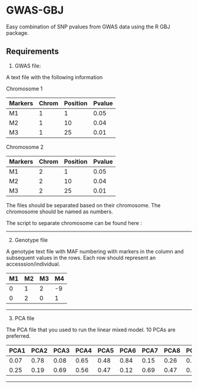 # GWAS-GBJ
Easy combination of SNP pvalues from GWAS data using the R GBJ package.


## Requirements
1. GWAS file:

A text file with the following information

Chromosome 1

|Markers|Chrom|Position|Pvalue|
|----|----|----|----|
|M1|1|1|0.05|
|M2|1|10|0.04|
|M3|1|25|0.01|

Chromosome 2

|Markers|Chrom|Position|Pvalue|
|----|----|----|----|
|M1|2|1|0.05|
|M2|2|10|0.04|
|M3|2|25|0.01|

The files should be separated based on their chromosome. The chromosome should be named as numbers. 

The script to separate chromosome can be found here : 
***
2. Genotype file

A genotype text file with MAF numbering with markers in the column and subsequent values in the rows. Each row should represent an accesssion/individual.

|M1|M2|M3|M4|
|----|---|---|---|
|0|1|2|-9|
|0|2|0|1|
***
3. PCA file

The PCA file that you used to run the linear mixed model. 10 PCAs are preferred. 

|PCA1|PCA2|PCA3|PCA4|PCA5|PCA6|PCA7|PCA8|PCA9|PCA10|
|---|---|---|---|---|---|---|---|---|---|
|0.07|0.78|0.08|0.65|0.48|0.84|0.15|0.26|0.47|0.15|
|0.25|0.19|0.69|0.56|0.47|0.12|0.69|0.47|0.59|0.33|
***







